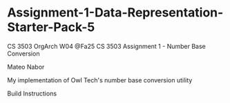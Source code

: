 # Assignment-1-Data-Representation-Starter-Pack-5
CS 3503 OrgArch W04 @Fa25
CS 3503 Assignment 1 - Number Base Conversion

Mateo Nabor

My implementation of Owl Tech's number base conversion utility

Build Instructions 